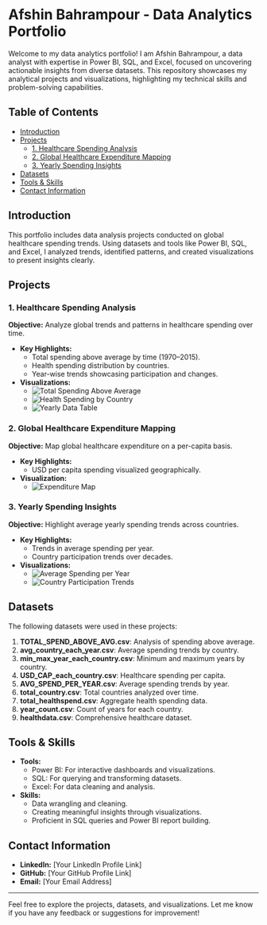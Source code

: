 # Afshin Bahrampour - Data Analytics Portfolio

Welcome to my data analytics portfolio! I am Afshin Bahrampour, a data analyst with expertise in Power BI, SQL, and Excel, focused on uncovering actionable insights from diverse datasets. This repository showcases my analytical projects and visualizations, highlighting my technical skills and problem-solving capabilities.

## Table of Contents
- [Introduction](#introduction)
- [Projects](#projects)
  - [1. Healthcare Spending Analysis](#1-healthcare-spending-analysis)
  - [2. Global Healthcare Expenditure Mapping](#2-global-healthcare-expenditure-mapping)
  - [3. Yearly Spending Insights](#3-yearly-spending-insights)
- [Datasets](#datasets)
- [Tools & Skills](#tools--skills)
- [Contact Information](#contact-information)

## Introduction
This portfolio includes data analysis projects conducted on global healthcare spending trends. Using datasets and tools like Power BI, SQL, and Excel, I analyzed trends, identified patterns, and created visualizations to present insights clearly.

## Projects

### 1. Healthcare Spending Analysis
**Objective:** Analyze global trends and patterns in healthcare spending over time.

- **Key Highlights:**
  - Total spending above average by time (1970–2015).
  - Health spending distribution by countries.
  - Year-wise trends showcasing participation and changes.
- **Visualizations:**
  - ![Total Spending Above Average](images/picture1.jpg)
  - ![Health Spending by Country](images/picture2.jpg)
  - ![Yearly Data Table](images/picture4table.jpg)

### 2. Global Healthcare Expenditure Mapping
**Objective:** Map global healthcare expenditure on a per-capita basis.

- **Key Highlights:**
  - USD per capita spending visualized geographically.
- **Visualization:**
  - ![Expenditure Map](images/picture3.jpg)

### 3. Yearly Spending Insights
**Objective:** Highlight average yearly spending trends across countries.

- **Key Highlights:**
  - Trends in average spending per year.
  - Country participation trends over decades.
- **Visualizations:**
  - ![Average Spending per Year](images/picture5piechart.jpg)
  - ![Country Participation Trends](images/picture6linechart.jpg)

## Datasets
The following datasets were used in these projects:
1. **TOTAL_SPEND_ABOVE_AVG.csv**: Analysis of spending above average.
2. **avg_country_each_year.csv**: Average spending trends by country.
3. **min_max_year_each_country.csv**: Minimum and maximum years by country.
4. **USD_CAP_each_country.csv**: Healthcare spending per capita.
5. **AVG_SPEND_PER_YEAR.csv**: Average spending trends by year.
6. **total_country.csv**: Total countries analyzed over time.
7. **total_healthspend.csv**: Aggregate health spending data.
8. **year_count.csv**: Count of years for each country.
9. **healthdata.csv**: Comprehensive healthcare dataset.

## Tools & Skills
- **Tools:**
  - Power BI: For interactive dashboards and visualizations.
  - SQL: For querying and transforming datasets.
  - Excel: For data cleaning and analysis.
- **Skills:**
  - Data wrangling and cleaning.
  - Creating meaningful insights through visualizations.
  - Proficient in SQL queries and Power BI report building.

## Contact Information
- **LinkedIn:** [Your LinkedIn Profile Link]
- **GitHub:** [Your GitHub Profile Link]
- **Email:** [Your Email Address]

---

Feel free to explore the projects, datasets, and visualizations. Let me know if you have any feedback or suggestions for improvement!
